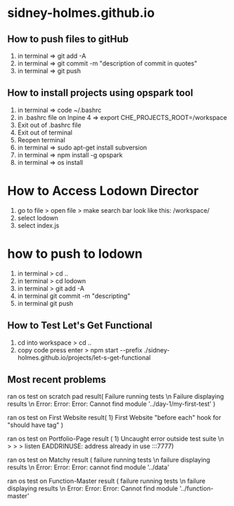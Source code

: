# sidney-holmes.github.io

## How to push files to gitHub

1) in terminal => git add -A
2) in terminal => git commit -m "description of commit in quotes"
3) in terminal => git push

## How to install projects using opspark tool

1) in terminal => code ~/.bashrc
2) in .bashrc file on lnpine 4 => export CHE_PROJECTS_ROOT=/workspace
3) Exit out of .bashrc file
4) Exit out of terminal
5) Reopen terminal
6) in terminal => sudo apt-get install subversion
7) in terminal => npm install -g opspark
8) in terminal => os install

# How to Access Lodown Director
1) go to file > open file > make search bar look like this: /workspace/
2) select lodown
3) select index.js

# how to push to lodown
1) in terminal > cd ..
2) in terminal > cd lodown
3) in terminal > git add -A
4) in terminal git commit -m "descripting"
5) in terminal git  push 

## How to Test Let's Get Functional
1) cd into workspace > cd ..
2) copy code press enter > npm start --prefix ./sidney-holmes.github.io/projects/let-s-get-functional

## Most recent problems
ran os test on scratch pad result( Failure running tests \n Failure displaying results \n Error: Error: Error: Cannot find module '../day-1/my-first-test' )

ran os test on First Website result( 1) First Website "before each" hook for "should have <head> tag" )

ran os test on Portfolio-Page result ( 1) Uncaught error outside test suite \n > > > listen EADDRINUSE: address already in use :::7777)

ran os test on Matchy result ( failure running tests \n failure displaying results \n Error: Error: Error: cannot find module '../data'

ran os test on Function-Master result ( failure running tests \n failure displaying results \n Error: Error: Error: Cannot find module '../function-master'